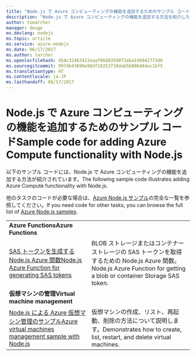 ```yaml
---
title: "Node.js で Azure コンピューティングの機能を追加するためのサンプル コード"
description: "Node.js で Azure コンピューティングの機能を追加する方法を紹介したサンプル コード。"
author: tomarcher
manager: douge
ms.devlang: nodejs
ms.topic: article
ms.service: azure-nodejs
ms.date: 06/17/2017
ms.author: tarcher
ms.openlocfilehash: 454c32463422eaaf06d83590f3aba149942773db
ms.sourcegitcommit: 9974b43899e98df10253738dab5b09b484ac1bf5
ms.translationtype: HT
ms.contentlocale: ja-JP
ms.lasthandoff: 08/17/2017
---
```

# <a name="sample-code-for-adding-azure-compute-functionality-with-nodejs"></a><span data-ttu-id="9217b-103">Node.js で Azure コンピューティングの機能を追加するためのサンプル コード</span><span class="sxs-lookup"><span data-stu-id="9217b-103">Sample code for adding Azure Compute functionality with Node.js</span></span>

<span data-ttu-id="9217b-104">以下のサンプル コードには、Node.js で Azure コンピューティングの機能を追加する方法が紹介されています。</span><span class="sxs-lookup"><span data-stu-id="9217b-104">The following sample code illustrates adding Azure Compute functionality with Node.js.</span></span>

<span data-ttu-id="9217b-105">他のタスクのコードが必要な場合は、[Azure Node.js サンプル](https://azure.microsoft.com/resources/samples/?term=nodejs)の完全な一覧を参照してください。</span><span class="sxs-lookup"><span data-stu-id="9217b-105">If you need code for other tasks, you can browse the full list of [Azure Node.js samples](https://azure.microsoft.com/resources/samples/?term=nodejs).</span></span>

| | |
|---|---|
| <span data-ttu-id="9217b-106">**Azure Functions**</span><span class="sxs-lookup"><span data-stu-id="9217b-106">**Azure Functions**</span></span> ||
| [<span data-ttu-id="9217b-107">SAS トークンを生成する Node.js Azure 関数</span><span class="sxs-lookup"><span data-stu-id="9217b-107">Node.js Azure Function for generating SAS tokens</span></span>](https://azure.microsoft.com/resources/samples/functions-node-sas-token/) | <span data-ttu-id="9217b-108">BLOB ストレージまたはコンテナー ストレージの SAS トークンを取得するための Node.js Azure 関数。</span><span class="sxs-lookup"><span data-stu-id="9217b-108">Node.js Azure Function for getting a blob or container Storage SAS token.</span></span> |
| <span data-ttu-id="9217b-109">**仮想マシンの管理**</span><span class="sxs-lookup"><span data-stu-id="9217b-109">**Virtual machine management**</span></span> ||
| [<span data-ttu-id="9217b-110">Node.js による Azure 仮想マシン管理のサンプル</span><span class="sxs-lookup"><span data-stu-id="9217b-110">Azure virtual machines management sample with Node.js</span></span>](https://github.com/Azure-Samples/storage-blob-node-getting-started) | <span data-ttu-id="9217b-111">仮想マシンの作成、リスト、再起動、削除の方法について説明します。</span><span class="sxs-lookup"><span data-stu-id="9217b-111">Demonstrates how to create, list, restart, and delete virtual machines.</span></span> |